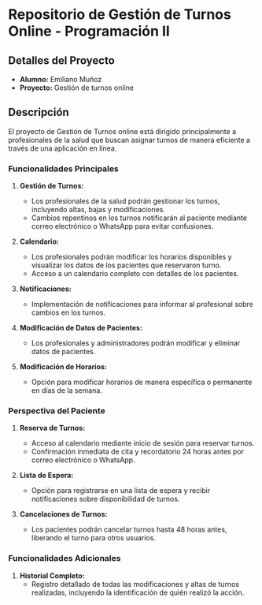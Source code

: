 # Repositorio de Gestión de Turnos Online - Programación II

## Detalles del Proyecto

- **Alumno:** Emiliano Muñoz
- **Proyecto:** Gestión de turnos online

## Descripción

El proyecto de Gestión de Turnos online está dirigido principalmente a profesionales de la salud que buscan asignar turnos de manera eficiente a través de una aplicación en línea.

### Funcionalidades Principales

1. **Gestión de Turnos:**
   - Los profesionales de la salud podrán gestionar los turnos, incluyendo altas, bajas y modificaciones.
   - Cambios repentinos en los turnos notificarán al paciente mediante correo electrónico o WhatsApp para evitar confusiones.

2. **Calendario:**
   - Los profesionales podrán modificar los horarios disponibles y visualizar los datos de los pacientes que reservaron turno.
   - Acceso a un calendario completo con detalles de los pacientes.

3. **Notificaciones:**
   - Implementación de notificaciones para informar al profesional sobre cambios en los turnos.

4. **Modificación de Datos de Pacientes:**
   - Los profesionales y administradores podrán modificar y eliminar datos de pacientes.

5. **Modificación de Horarios:**
   - Opción para modificar horarios de manera específica o permanente en días de la semana.


### Perspectiva del Paciente

1. **Reserva de Turnos:**
   - Acceso al calendario mediante inicio de sesión para reservar turnos.
   - Confirmación inmediata de cita y recordatorio 24 horas antes por correo electrónico o WhatsApp.

2. **Lista de Espera:**
   - Opción para registrarse en una lista de espera y recibir notificaciones sobre disponibilidad de turnos.

3. **Cancelaciones de Turnos:**
   - Los pacientes podrán cancelar turnos hasta 48 horas antes, liberando el turno para otros usuarios.

### Funcionalidades Adicionales

1. **Historial Completo:**
   - Registro detallado de todas las modificaciones y altas de turnos realizadas, incluyendo la identificación de quién realizó la acción.


